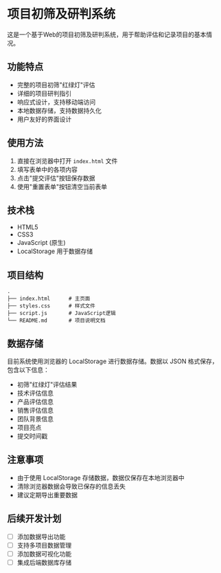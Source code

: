 # 项目初筛及研判系统

这是一个基于Web的项目初筛及研判系统，用于帮助评估和记录项目的基本情况。

## 功能特点

- 完整的项目初筛"红绿灯"评估
- 详细的项目研判指引
- 响应式设计，支持移动端访问
- 本地数据存储，支持数据持久化
- 用户友好的界面设计

## 使用方法

1. 直接在浏览器中打开 `index.html` 文件
2. 填写表单中的各项内容
3. 点击"提交评估"按钮保存数据
4. 使用"重置表单"按钮清空当前表单

## 技术栈

- HTML5
- CSS3
- JavaScript (原生)
- LocalStorage 用于数据存储

## 项目结构

```
.
├── index.html      # 主页面
├── styles.css      # 样式文件
├── script.js       # JavaScript逻辑
└── README.md       # 项目说明文档
```

## 数据存储

目前系统使用浏览器的 LocalStorage 进行数据存储。数据以 JSON 格式保存，包含以下信息：

- 初筛"红绿灯"评估结果
- 技术评估信息
- 产品评估信息
- 销售评估信息
- 团队背景信息
- 项目亮点
- 提交时间戳

## 注意事项

- 由于使用 LocalStorage 存储数据，数据仅保存在本地浏览器中
- 清除浏览器数据会导致已保存的信息丢失
- 建议定期导出重要数据

## 后续开发计划

- [ ] 添加数据导出功能
- [ ] 支持多项目数据管理
- [ ] 添加数据可视化功能
- [ ] 集成后端数据库存储 